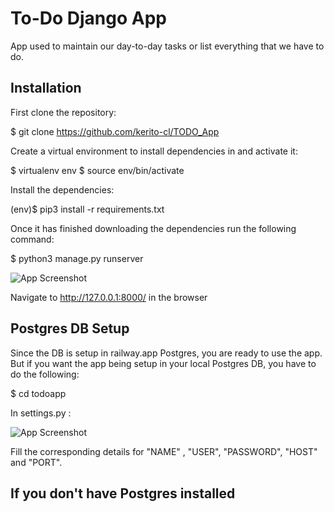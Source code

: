 # To-Do Django App
App used to maintain our day-to-day tasks or list everything that we have to do.

## Installation

First clone the repository:

$ git clone https://github.com/kerito-cl/TODO_App

Create a virtual environment to install dependencies in and activate it:

$ virtualenv env
$ source env/bin/activate

Install the dependencies:

(env)$ pip3 install -r requirements.txt


Once it has finished downloading the dependencies run the following command:

$ python3 manage.py runserver

![App Screenshot](https://i.ibb.co/Wt65NWb/runserver.png)

Navigate to http://127.0.0.1:8000/ in the browser


## Postgres DB Setup

Since the DB is setup in railway.app Postgres, you are ready to use the app. 
But if you want the app being setup in your local Postgres DB, you have to do the following:

$ cd todoapp

In settings.py :

![App Screenshot](https://i.ibb.co/MBCsBr1/setupdb.png)

Fill the corresponding details for "NAME" , "USER", "PASSWORD", "HOST" and "PORT".


## If you don't have Postgres installed 
